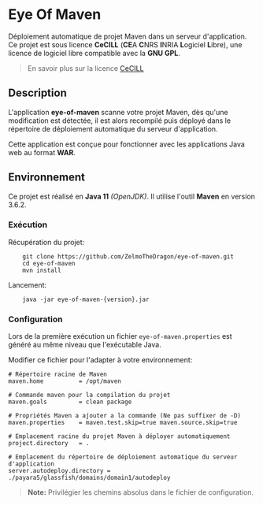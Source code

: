 # Eye Of Maven

Déploiement automatique de projet Maven dans un serveur d'application.
Ce projet est sous licence **CeCILL** (**CE**A **C**NRS **I**NRIA **L**ogiciel **L**ibre),
une licence de logiciel libre compatible avec la **GNU GPL**.

> En savoir plus sur la licence [CeCILL](http://cecill.info/index.fr.html)

## Description

L'application **eye-of-maven** scanne votre projet Maven, 
dès qu'une modification est détectée, 
il est alors recompilé puis déployé dans le répertoire de déploiement automatique du serveur d'application.

Cette application est conçue pour fonctionner avec les applications Java web au format **WAR**.

## Environnement

Ce projet est réalisé en **Java 11** *(OpenJDK)*.
Il utilise l'outil **Maven** en version 3.6.2.

### Exécution

Récupération du projet:
~~~
    git clone https://github.com/ZelmoTheDragon/eye-of-maven.git
    cd eye-of-maven
    mvn install
~~~

Lancement:
~~~
    java -jar eye-of-maven-{version}.jar
~~~

### Configuration

Lors de la première exécution un fichier `eye-of-maven.properties` est généré au même niveau que l'exécutable Java.

Modifier ce fichier pour l'adapter à votre environnement:
~~~
# Répertoire racine de Maven
maven.home          = /opt/maven

# Commande maven pour la compilation du projet
maven.goals         = clean package

# Propriétés Maven a ajouter a la commande (Ne pas suffixer de -D)
maven.properties    = maven.test.skip=true maven.source.skip=true

# Emplacement racine du projet Maven à déployer automatiquement
project.directory   = .

# Emplacement du répertoire de déploiement automatique du serveur d'application
server.autodeploy.directory = ./payara5/glassfish/domains/domain1/autodeploy
~~~

> **Note:**
> Privilégier les chemins absolus dans le fichier de configuration.
